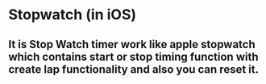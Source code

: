 # Stopwatch (in iOS)
## It is Stop Watch timer work like apple stopwatch which contains start or stop timing function with create lap functionality and also you can reset it.
